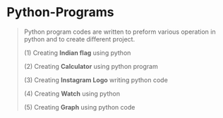 # Python-Programs
>Python program codes are written to preform various operation in python and to create different project.
>
>(1) Creating **Indian flag** using python
>
>(2) Creating **Calculator** using python program
>
>(3) Creating **Instagram Logo** writing python code
>
>(4) Creating **Watch** using python
>
>(5) Creating **Graph** using python code

